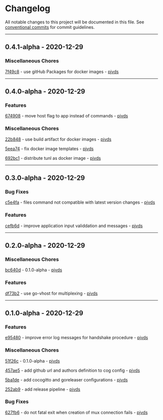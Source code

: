 # Changelog
All notable changes to this project will be documented in this file. See [conventional commits](https://www.conventionalcommits.org/) for commit guidelines.

- - -
## 0.4.1-alpha - 2020-12-29


### Miscellaneous Chores

[7f49c8](https://github.com/pjvds/tunl/commit/7f49c81bd05953a57af1f11bd0120946c9bfb179) - use gitHub Packages for docker images - [pjvds](https://github.com/pjvds)


- - -
## 0.4.0-alpha - 2020-12-29


### Features

[674908](https://github.com/pjvds/tunl/commit/6749087efe5c90a6831bfecc7b168f6b824b25cf) - move host flag to app instead of commands - [pjvds](https://github.com/pjvds)


### Miscellaneous Chores

[22b848](https://github.com/pjvds/tunl/commit/22b848511cb24f4fc3f5f4f9257275914435305b) - use build artifact for docker images - [pjvds](https://github.com/pjvds)

[5eea74](https://github.com/pjvds/tunl/commit/5eea7482b9ca0324ac1eb577d3a4d8f82e9b0bd4) - fix docker image templates - [pjvds](https://github.com/pjvds)

[692bc1](https://github.com/pjvds/tunl/commit/692bc12d2cee44f552196c25b4460ccef33846b0) - distribute tunl as docker image - [pjvds](https://github.com/pjvds)


- - -
## 0.3.0-alpha - 2020-12-29


### Bug Fixes

[c5e4fa](https://github.com/pjvds/tunl/commit/c5e4fa5a5693a6c5ae63fb84012842c27cba6ff5) - files command not compatible with latest version changes - [pjvds](https://github.com/pjvds)


### Features

[cefb6d](https://github.com/pjvds/tunl/commit/cefb6df3d6b04006109512e1a9830db39ae86604) - improve application input validdation and messages - [pjvds](https://github.com/pjvds)


- - -
## 0.2.0-alpha - 2020-12-29


### Miscellaneous Chores

[bc640d](https://github.com/pjvds/tunl/commit/bc640d956507a6b7c08c94c476209136fa162551) - 0.1.0-alpha - [pjvds](https://github.com/pjvds)


### Features

[df73b2](https://github.com/pjvds/tunl/commit/df73b280be0dd059992d229a1b8d18881a688af1) - use go-vhost for multiplexing - [pjvds](https://github.com/pjvds)


- - -
## 0.1.0-alpha - 2020-12-29


### Features

[e95480](https://github.com/pjvds/tunl/commit/e95480af8bebbae2b40979d2fd8d93772e299d7f) - improve error log messages for handshake procedure - [pjvds](https://github.com/pjvds)


### Miscellaneous Chores

[51f26c](https://github.com/pjvds/tunl/commit/51f26ca58e7f52ceb1fafdc9be960e5a345e0098) - 0.1.0-alpha - [pjvds](https://github.com/pjvds)

[457ae5](https://github.com/pjvds/tunl/commit/457ae5374d2ab471f3e0839741d99c13cf07eafa) - add github url and authors definition to cog config - [pjvds](https://github.com/pjvds)

[5ba1de](https://github.com/pjvds/tunl/commit/5ba1de5f95503737e580f523f4b4c0e049a3b7ff) - add cocogitto and goreleaser configurations - [pjvds](https://github.com/pjvds)

[252ab9](https://github.com/pjvds/tunl/commit/252ab9d8cc4e5528bfd87dfdca01c2285c8ecc64) - add release pipeline - [pjvds](https://github.com/pjvds)


### Bug Fixes

[627fb6](https://github.com/pjvds/tunl/commit/627fb6ae3d83e1147812dc8405f9264deeb32ab7) - do not fatal exit when creation of mux connection fails - [pjvds](https://github.com/pjvds)
